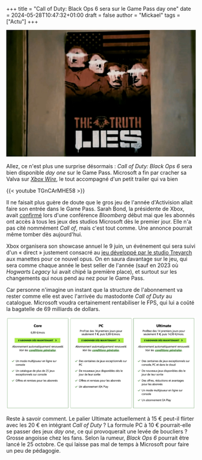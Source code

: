 +++
title = "Call of Duty: Black Ops 6 sera sur le Game Pass day one"
date = 2024-05-28T10:47:32+01:00
draft = false
author = "Mickael"
tags = ["Actu"]
+++

![Call of Duty: Black Ops 6](CallOf2.jpg "I want to believe !") 

Allez, ce n'est plus une surprise désormais : *Call of Duty: Black Ops 6* sera bien disponible *day one* sur le Game Pass. Microsoft a fin par cracher sa Valva sur *[Xbox Wire](https://news.xbox.com/en-us/2024/05/28/play-call-of-duty-black-ops-6-day-one-game-pass/)*, le tout accompagné d'un petit trailer qui va bien

{{< youtube TGnCArMHE58 >}}

Il ne faisait plus guère de doute que le gros jeu de l'année d'Activision allait faire son entrée dans le Game Pass. Sarah Bond, la présidente de Xbox, avait [confirmé](https://www.youtube.com/watch?v=oIpc8VZ3Bnw) lors d'une conférence *Bloomberg* début mai que les abonnés ont accès à tous les jeux des studios Microsoft dès le premier jour. Elle n'a pas cité nommément *Call of*, mais c'est tout comme. Une annonce pourrait même tomber dès aujourd'hui.

Xbox organisera son showcase annuel le 9 juin, un événement qui sera suivi d'un « direct » justement consacré au [jeu développé par le studio Treyarch](https://nostick.fr/articles/2024/mai/2305-call-of-duty-treyarch-revient-en-bombe-avec-black-ops-6/call-of-duty-treyarch-revient-en-bombe/) aux manettes pour ce nouvel opus. On en saura davantage sur le jeu, qui sera comme chaque année le best seller de l'année (sauf en 2023 où *Hogwarts Legacy* lui avait chipé la première place), et surtout sur les changements qui nous pend au nez pour le Game Pass.

Car personne n'imagine un instant que la structure de l'abonnement va rester comme elle est avec l'arrivée du mastodonte *Call of Duty* au catalogue. Microsoft voudra certainement rentabiliser le FPS, qui lui a coûté la bagatelle de 69 milliards de dollars.

![Game Pass](GamePass.jpg "Les différents paliers tarifaires du Game Pass.") 

Reste à savoir comment. Le palier Ultimate actuellement à 15 € peut-il flirter avec les 20 € en intégrant *Call of Duty* ?  La formule PC à 10 € pourrait-elle se passer des jeux *day one*, ce qui provoquerait une levée de boucliers ? Grosse angoisse chez les fans. Selon la rumeur, *Black Ops 6* pourrait être lancé le 25 octobre. Ce qui laisse pas mal de temps à Microsoft pour faire un peu de pédagogie.